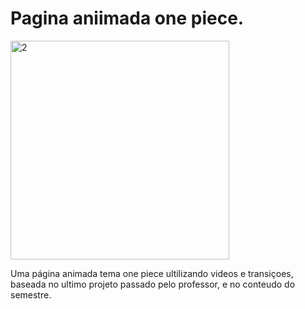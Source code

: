 # Pagina aniimada one piece.

<img width='350px' src='https://i.pinimg.com/originals/2a/77/44/2a7744d69d2d2dc78bf15b86e43d931a.png' alt='2'>

<p>Uma página animada tema one piece ultilizando videos e transiçoes, baseada no ultimo projeto passado pelo professor, e no conteudo do semestre.</p>
